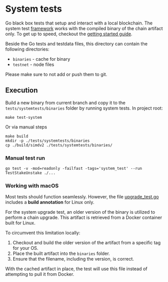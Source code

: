 # System tests

Go black box tests that setup and interact with a local blockchain. The system test [framework](../../systemtests) 
works with the compiled binary of the chain artifact only.
To get up to speed, checkout the [getting started guide](../../systemtests/getting_started.md).

Beside the Go tests and testdata files, this directory can contain the following directories:  

* `binaries` - cache for binary
* `testnet` - node files

Please make sure to not add or push them to git. 

## Execution

Build a new binary from current branch and copy it to the `tests/systemtests/binaries` folder by running system tests.
In project root:

```shell
make test-system
```

Or via manual steps

```shell
make build
mkdir -p ./tests/systemtests/binaries
cp ./build/simdv2 ./tests/systemtests/binaries/
```

### Manual test run

```shell
go test -v -mod=readonly -failfast -tags='system_test' --run TestStakeUnstake ./...
```

### Working with macOS

Most tests should function seamlessly. However, the file [upgrade_test.go](upgrade_test.go) includes a **build annotation** for Linux only.

For the system upgrade test, an older version of the binary is utilized to perform a chain upgrade. This artifact is retrieved from a Docker container built for Linux.

To circumvent this limitation locally:
1. Checkout and build the older version of the artifact from a specific tag for your OS.
2. Place the built artifact into the `binaries` folder.
3. Ensure that the filename, including the version, is correct.

With the cached artifact in place, the test will use this file instead of attempting to pull it from Docker.